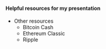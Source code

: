 #### Helpful resources for my presentation
- Other resources
  - Bitcoin Cash
  - Ethereum Classic
  - Ripple
